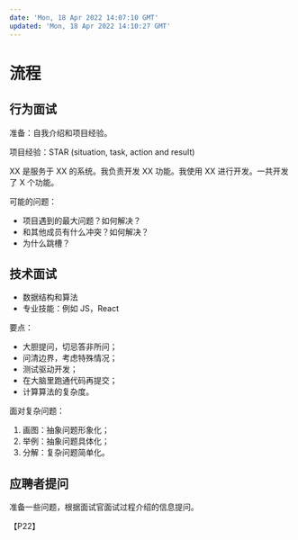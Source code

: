 ```yaml
---
date: 'Mon, 18 Apr 2022 14:07:10 GMT'
updated: 'Mon, 18 Apr 2022 14:10:27 GMT'
---
```


# 流程

## 行为面试

准备：自我介绍和项目经验。

项目经验：STAR (situation, task, action and result)

XX 是服务于 XX 的系统。我负责开发 XX 功能。我使用 XX 进行开发。一共开发了 X 个功能。

可能的问题：

-   项目遇到的最大问题？如何解决？
-   和其他成员有什么冲突？如何解决？
-   为什么跳槽？

## 技术面试

-   数据结构和算法
-   专业技能：例如 JS，React

要点：

-   大胆提问，切忌答非所问；
-   问清边界，考虑特殊情况；
-   测试驱动开发；
-   在大脑里跑通代码再提交；
-   计算算法的复杂度。

面对复杂问题：

1.  画图：抽象问题形象化；
2.  举例：抽象问题具体化；
3.  分解：复杂问题简单化。

## 应聘者提问

准备一些问题，根据面试官面试过程介绍的信息提问。

【P22】
